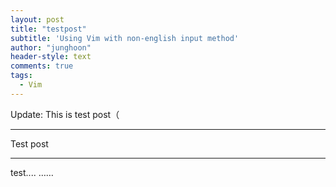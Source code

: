 ```yaml
---
layout: post
title: "testpost"
subtitle: 'Using Vim with non-english input method'
author: "junghoon"
header-style: text
comments: true
tags:
  - Vim
---
```


Update: This is test post（

---

Test post

---

test....
……
